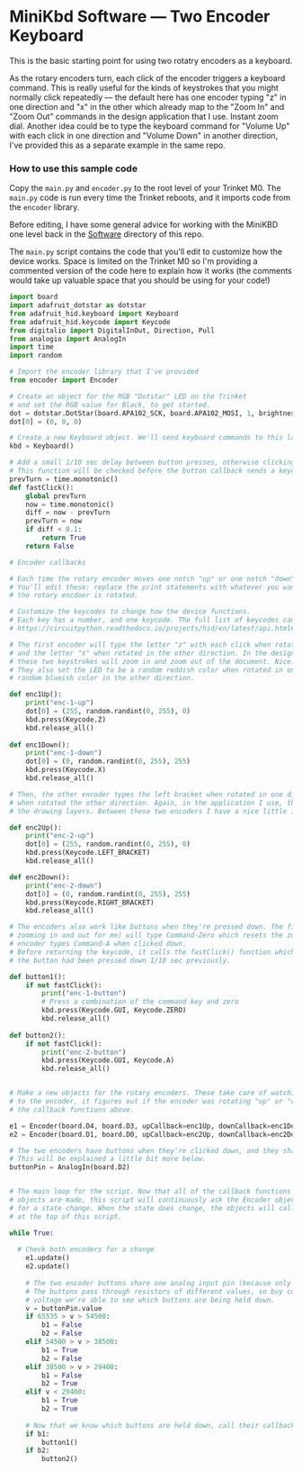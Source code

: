 # MiniKbd Software — Two Encoder Keyboard

This is the basic starting point for using two rotatry encoders as a keyboard.

As the rotary encoders turn, each click of the encoder triggers a keyboard command. This is really useful for the kinds of keystrokes that you might normally click repeatedly — the default here has one encoder typing "z" in one direction and "x" in the other which already map to the "Zoom In" and "Zoom Out" commands in the design application that I use. Instant zoom dial. Another idea could be to type the keyboard command for "Volume Up" with each click in one direction and "Volume Down" in another direction, I've provided this as a separate example in the same repo.

### How to use this sample code

Copy the `main.py` and `encoder.py` to the root level of your Trinket M0. The `main.py` code is run every time the Trinket reboots, and it imports code from the `encoder` library.

Before editing, I have some general advice for working with the MiniKBD one level back in the [Software](../) directory of this repo.

The `main.py` script contains the code that you'll edit to customize how the device works. Space is limited on the Trinket M0 so I'm providing a commented version of the code here to explain how it works (the comments would take up valuable space that you should be using for your code!)

```python
import board
import adafruit_dotstar as dotstar
from adafruit_hid.keyboard import Keyboard
from adafruit_hid.keycode import Keycode
from digitalio import DigitalInOut, Direction, Pull
from analogio import AnalogIn
import time
import random

# Import the encoder library that I've provided
from encoder import Encoder

# Create an object for the RGB "Dotstar" LED on the Trinket
# and set the RGB value for Black, to get started.
dot = dotstar.DotStar(board.APA102_SCK, board.APA102_MOSI, 1, brightness=0.1)
dot[0] = (0, 0, 0)

# Create a new Keyboard object. We'll send keyboard commands to this later.
kbd = Keyboard()

# Add a small 1/10 sec delay between button presses, otherwise clicking the encoder button might hit the callback several times
# This function will be checked before the button callback sends a keycode to the computer.
prevTurn = time.monotonic()
def fastClick():
	global prevTurn
	now = time.monotonic()
	diff = now - prevTurn
	prevTurn = now
	if diff < 0.1:
		return True
	return False

# Encoder callbacks

# Each time the rotary encoder moves one notch "up" or one notch "down" these functions are called
# You'll edit these: replace the print statements with whatever you want the device to do when
# the rotary encdoer is rotated.

# Customize the keycodes to change how the device functions.
# Each key has a number, and one keycode. The full list of keycodes can be found here:
# https://circuitpython.readthedocs.io/projects/hid/en/latest/api.html#adafruit-hid-keycode-keycode

# The first encoder will type the letter "z" with each click when rotated in one direction,
# and the letter "x" when rotated in the other direction. In the design appliaction I use,
# these two keystrokes will zoom in and zoom out of the document. Nice!
# They also set the LED to be a random reddish color when rotated in one direction, and a
# random blueish color in the other direction.

def enc1Up():
	print("enc-1-up")
	dot[0] = (255, random.randint(0, 255), 0)
	kbd.press(Keycode.Z)
	kbd.release_all()
	
def enc1Down():
	print("enc-1-down")
	dot[0] = (0, random.randint(0, 255), 255)
	kbd.press(Keycode.X)
	kbd.release_all()

# Then, the other encoder types the left bracket when rotated in one direction, and the right bracket
# when rotated the other direction. Again, in the application I use, these step up and down through
# the drawing layers. Between these two encoders I have a nice little interface!

def enc2Up():
	print("enc-2-up")
	dot[0] = (255, random.randint(0, 255), 0)
	kbd.press(Keycode.LEFT_BRACKET)
	kbd.release_all()

def enc2Down():
	print("enc-2-down")
	dot[0] = (0, random.randint(0, 255), 255)
	kbd.press(Keycode.RIGHT_BRACKET)
	kbd.release_all()

# The encoders also work like buttons when they're pressed down. The first encoeder (the one that was
# zooming in and out for me) will type Command-Zero which resets the zoom to 100%. The other
# encoder types Command-A when clicked down.
# Before returning the keycode, it calls the fastClick() function which will return True if 
# the button had been pressed down 1/10 sec previously.

def button1():
	if not fastClick():
		print("enc-1-button")
		# Press a combination of the command key and zero
		kbd.press(Keycode.GUI, Keycode.ZERO)
		kbd.release_all()
	
def button2():
	if not fastClick():
		print("enc-2-button")
		kbd.press(Keycode.GUI, Keycode.A)
		kbd.release_all()


# Make a new objects for the rotary encoders. These take care of watching for changes in state
# to the encoder, it figures out if the encoder was rotating "up" or "down", and then calls
# the callback functions above.

e1 = Encoder(board.D4, board.D3, upCallback=enc1Up, downCallback=enc1Down)
e2 = Encoder(board.D1, board.D0, upCallback=enc2Up, downCallback=enc2Down)

# The two encoders have buttons when they're clicked down, and they share an analog input pin.
# This will be explained a little bit more below.
buttonPin = AnalogIn(board.D2)


# The main loop for the script. Now that all of the callback functions are defined, and the
# objects are made, this script will continuously ask the Encoder objects to update and check
# for a state change. When the state does change, the objects will call the callback functions 
# at the top of this script.

while True:
	
  # Check both encoders for a change
	e1.update()
	e2.update()
	
	# The two encoder buttons share one analog input pin (because only one pin is left!)
	# The buttons pass through resistors of different values, so buy comparing the analog
	# voltage we're able to see which buttons are being held down.
	v = buttonPin.value
	if 65535 > v > 54500:
		b1 = False
		b2 = False
	elif 54500 > v > 38500:
		b1 = True
		b2 = False
	elif 38500 > v > 29400:
		b1 = False
		b2 = True
	elif v < 29400:
		b1 = True
		b2 = True
    
	# Now that we know which buttons are held down, call their callback functions
	if b1:
		button1()
	if b2:
		button2()


```
